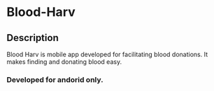 # Blood-Harv
## Description
   Blood Harv is mobile app developed for facilitating blood donations. It makes finding and donating blood easy.
### Developed for andorid only.
